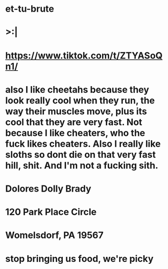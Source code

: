# et-tu-brute
# >:|
# https://www.tiktok.com/t/ZTYASoQn1/
# also I like cheetahs because they look really cool when they run, the way their muscles move, plus its cool that they are very fast. Not because I like cheaters, who the fuck likes cheaters. Also I really like sloths so dont die on that very fast hill, shit. And I'm not a fucking sith. 
#
# Dolores Dolly Brady
# 120 Park Place Circle
# Womelsdorf, PA 19567

# stop bringing us food, we're picky